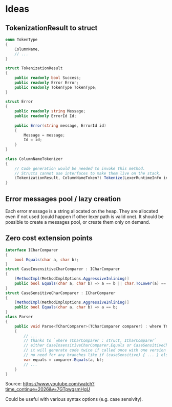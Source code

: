 # Ideas

## TokenizationResult to struct

```c#
enum TokenType 
{
    ColumnName,
    // ...
}
 
struct TokenizationResult
{
    public readonly bool Success;
    public readonly Error Error;
    public readonly TokenType TokenType;
}
 
struct Error 
{
    public readonly string Message;
    public readonly ErrorId Id;
 
    public Error(string message, ErrorId id)
    {
        Message = message;
        Id = id;
    }
}
 
class ColumnNameTokenizer
{
    // Code generation would be needed to invoke this method. 
    // Structs cannot use interfaces to make them live on the stack.
    (TokenizationResult, ColumnNameToken?) Tokenize(LexerRuntimeInfo info) { /* ... */ }
}
```

## Error messages pool / lazy creation

Each error message is a string allocated on the heap. They are allocated even if not used (could happen if 
other lexer path is valid one). It should be possible to create a messages pool, or create them only on demand.

## Zero cost extension points

```c#
interface ICharComparer 
{
    bool Equals(char a, char b);
}
struct CaseInsensitiveCharComparer : ICharComparer 
{
    [MethodImpl(MethodImplOptions.AggressiveInlining)]
    public bool Equals(char a, char b) => a == b || char.ToLower(a) == char.ToLower(b);
}
struct CaseSensitiveCharComparer : ICharComparer 
{
    [MethodImpl(MethodImplOptions.AggressiveInlining)]
    public bool Equals(char a, char b) => a == b;
}
class Parser
{
    public void Parse<TCharComparer>(TCharComparer comparer) : where TCharComparer : struct, ICharComparer
    {
        // ...
        // thanks to `where TCharComparer : struct, ICharComparer`
        // either CaseInsensitiveCharComparer.Equals or CaseSensitiveCharComparer.Equals will be inlined here!
        // it will generate code twice if called once with one version then with the other
        // no need for any branches like if (caseSensitive) { ... } else { ... }
        var equals = comparer.Equals(a, b);
        // ...
    }
}
```

Source: https://www.youtube.com/watch?time_continue=2026&v=7GTpwgsmHgU

Could be useful with various syntax options (e.g. case sensivity).